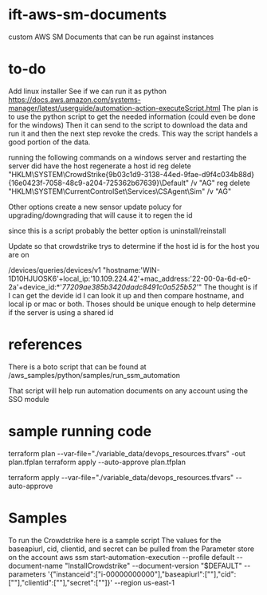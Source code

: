 # ift-aws-sm-documents
custom AWS SM Documents that can be run against instances


# to-do
Add linux installer
See if we can run it as python
https://docs.aws.amazon.com/systems-manager/latest/userguide/automation-action-executeScript.html
The plan is to use the python script to get the needed information (could even be done for the windows)
Then it can send to the script to download the data and run it and then the next step revoke the creds. This way the script handels a good portion of the data.

running the following commands on a windows server and restarting the server did have the host regenerate a host id
reg delete "HKLM\SYSTEM\CrowdStrike{9b03c1d9-3138-44ed-9fae-d9f4c034b88d}\{16e0423f-7058-48c9-a204-725362b67639}\Default" /v "AG"
reg delete "HKLM\SYSTEM\CurrentControlSet\Services\CSAgent\Sim" /v "AG"

Other options
create a new sensor update polucy for upgrading/downgrading that will cause it to regen the id

since this is a script probably the better option is uninstall/reinstall


Update so that crowdstrike trys to determine if the host id is for the host you are on 

/devices/queries/devices/v1
"hostname:'WIN-1D10HJUOSK6'+local_ip:'10.109.224.42'+mac_address:'22-00-0a-6d-e0-2a'+device_id:*'*77209ae385b3420dadc8491c0a525b52*'"
The thought is if I can get the devide id I can look it up and then compare hostname, and local ip or mac or both. Thoses should be unique enough to help determine if the server is using a shared id

# references
There is a boto script that can be found at  
/aws_samples/python/samples/run_ssm_automation

That script will help run automation documents on any account using the SSO module

# sample running code
terraform plan --var-file="./variable_data/devops_resources.tfvars"  -out plan.tfplan
terraform apply --auto-approve plan.tfplan

terraform apply --var-file="./variable_data/devops_resources.tfvars" --auto-approve

# Samples

To run the Crowdstrike here is a sample script
The values for the baseapiurl, cid, clientid, and secret can be pulled from the Parameter store on the account 
aws ssm start-automation-execution --profile default --document-name "InstallCrowdstrike" --document-version "\$DEFAULT" --parameters '{"instanceid":["i-00000000000"],"baseapiurl":[""],"cid":[""],"clientid":[""],"secret":[""]}' --region us-east-1
